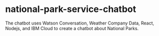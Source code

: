 # national-park-service-chatbot
The chatbot uses Watson Conversation, Weather Company Data, React, Nodejs, and IBM Cloud to create a chatbot about National Parks.
